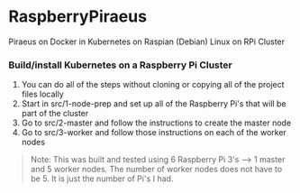 # RaspberryPiraeus
Piraeus on Docker in Kubernetes on Raspian (Debian) Linux on RPi Cluster

### Build/install Kubernetes on a Raspberry Pi Cluster
1. You can do all of the steps without cloning or copying all of the project files locally
2. Start in src/1-node-prep and set up all of the Raspberry Pi's that will be part of the cluster
2. Go to src/2-master and follow the instructions to create the master node
2. Go to src/3-worker and follow those instructions on each of the worker nodes

> Note: This was built and tested using 6 Raspberry Pi 3's --> 1 master and 5 worker nodes. The number of worker nodes does not have to be 5.  It is just the number of Pi's I had.
